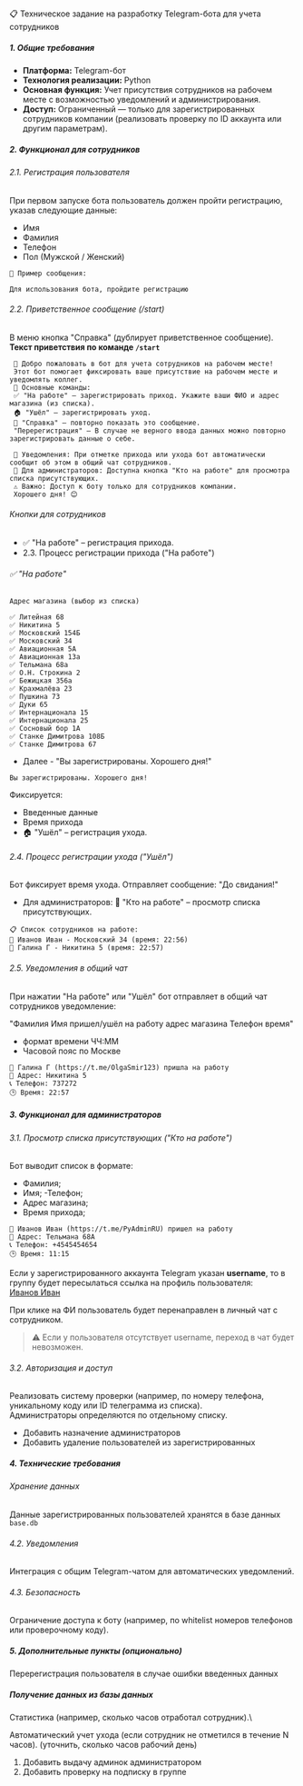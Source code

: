 📋 Техническое задание на разработку Telegram-бота для учета сотрудников

##### 1. Общие требования

- **Платформа:** Telegram-бот
- **Технология реализации:** Python
- **Основная функция:** Учет присутствия сотрудников на рабочем месте с возможностью уведомлений и администрирования.
- **Доступ:** Ограниченный — только для зарегистрированных сотрудников компании (реализовать проверку по ID аккаунта или
  другим параметрам).

##### 2. Функционал для сотрудников

###### 2.1. Регистрация пользователя

При первом запуске бота пользователь должен пройти регистрацию, указав следующие данные:

- Имя
- Фамилия
- Телефон
- Пол (Мужской / Женский)

```text
💬 Пример сообщения: 

Для использования бота, пройдите регистрацию
```

###### 2.2. Приветственное сообщение (/start)

В меню кнопка "Справка" (дублирует приветственное сообщение). **Текст приветствия по команде `/start`**

```text
 👋 Добро пожаловать в бот для учета сотрудников на рабочем месте!
 Этот бот помогает фиксировать ваше присутствие на рабочем месте и уведомлять коллег.
 📌 Основные команды:
 ✅ "На работе" — зарегистрировать приход. Укажите ваши ФИО и адрес магазина (из списка).
 🏠 "Ушёл" — зарегистрировать уход.
 📖 "Справка" — повторно показать это сообщение.
 "Перерегистрация" — В случае не верного ввода данных можно повторно зарегистрировать данные о себе.

 🔔 Уведомления: При отметке прихода или ухода бот автоматически сообщит об этом в общий чат сотрудников.
 👥 Для администраторов: Доступна кнопка "Кто на работе" для просмотра списка присутствующих.
 ⚠️ Важно: Доступ к боту только для сотрудников компании.
 Хорошего дня! 😊
```

###### Кнопки для сотрудников

- ✅ "На работе" – регистрация прихода.
- 2.3. Процесс регистрации прихода ("На работе")

###### ✅ "На работе"

```text
Адрес магазина (выбор из списка)

✅ Литейная 68
✅ Никитина 5
✅ Московский 154Б
✅ Московский 34
✅ Авиационная 5А
✅ Авиационная 13а
✅ Тельмана 68а
✅ О.Н. Строкина 2
✅ Бежицкая 356а
✅ Крахмалёва 23
✅ Пушкина 73
✅ Дуки 65
✅ Интернационала 15
✅ Интернационала 25
✅ Сосновый бор 1А
✅ Станке Димитрова 108Б
✅ Станке Димитрова 67
```

- Далее - "Вы зарегистрированы. Хорошего дня!"

```text
Вы зарегистрированы. Хорошего дня!
```

Фиксируется:

- Введенные данные
- Время прихода
- 🏠 "Ушёл" – регистрация ухода.

###### 2.4. Процесс регистрации ухода ("Ушёл")

Бот фиксирует время ухода.
Отправляет сообщение: "До свидания!"

- Для администраторов:
  👥 "Кто на работе" – просмотр списка присутствующих.

```text
📋 Список сотрудников на работе:
👤 Иванов Иван - Московский 34 (время: 22:56)
👤 Галина Г - Никитина 5 (время: 22:57)
```

###### 2.5. Уведомления в общий чат

При нажатии "На работе" или "Ушёл" бот отправляет в общий чат сотрудников уведомление:

"Фамилия Имя пришел/ушёл на работу адрес магазина Телефон время"

- формат времени ЧЧ:ММ
- Часовой пояс по Москве

```text
👤 Галина Г (https://t.me/OlgaSmir123) пришла на работу
📍 Адрес: Никитина 5
📞 Телефон: 737272
🕒 Время: 22:57
```

##### 3. Функционал для администраторов

###### 3.1. Просмотр списка присутствующих ("Кто на работе")

Бот выводит список в формате:

- Фамилия;
- Имя;
  -Телефон;
- Адрес магазина;
- Время прихода;

```text
👤 Иванов Иван (https://t.me/PyAdminRU) пришел на работу
📍 Адрес: Тельмана 68А
📞 Телефон: +4545454654
🕒 Время: 11:15
```

Если у зарегистрированного аккаунта Telegram указан **username**, то в группу будет пересылаться ссылка на профиль
пользователя:  
[Иванов Иван](https://t.me/PyAdminRU)

При клике на ФИ пользователь будет перенаправлен в личный чат с сотрудником.
> ⚠️ Если у пользователя отсутствует username, переход в чат будет невозможен.

###### 3.2. Авторизация и доступ

Реализовать систему проверки (например, по номеру телефона, уникальному коду или ID телеграмма из списка).\
Администраторы определяются по отдельному списку.

- Добавить назначение администраторов
- Добавить удаление пользователей из зарегистрированных

##### 4. Технические требования

###### Хранение данных

Данные зарегистрированных пользователей хранятся в базе данных `base.db`

###### 4.2. Уведомления

Интеграция с общим Telegram-чатом для автоматических уведомлений.

###### 4.3. Безопасность

Ограничение доступа к боту (например, по whitelist номеров телефонов или проверочному коду).

##### 5. Дополнительные пункты (опционально)

Перерегистрация пользователя в случае ошибки введенных данных

##### Получение данных из базы данных

Статистика (например, сколько часов отработал сотрудник).\

Автоматический учет ухода (если сотрудник не отметился в течение N часов). (уточнить, сколько часов рабочий день)

1. Добавить выдачу админок администратором
2. Добавить проверку на подписку в группе
